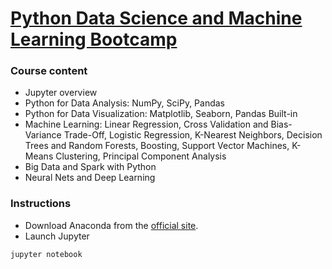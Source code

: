 # [Python Data Science and Machine Learning Bootcamp](https://udemy.com/python-for-data-science-and-machine-learning-bootcamp)

### Course content

- Jupyter overview
- Python for Data Analysis: NumPy, SciPy, Pandas
- Python for Data Visualization: Matplotlib, Seaborn, Pandas Built-in
- Machine Learning: Linear Regression, Cross Validation and Bias-Variance Trade-Off, Logistic Regression, K-Nearest Neighbors, Decision Trees and Random Forests, Boosting, Support Vector Machines, K-Means Clustering, Principal Component Analysis
- Big Data and Spark with Python
- Neural Nets and Deep Learning

### Instructions

- Download Anaconda from the [official site](https://docs.continuum.io/anaconda/install).
- Launch Jupyter

```sh
jupyter notebook
```

